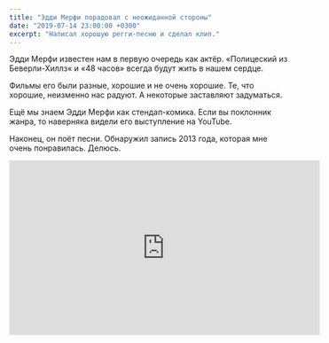 ```yaml
---
title: "Эдди Мерфи порадовал с неожиданной стороны"
date: "2019-07-14 23:00:00 +0300"
excerpt: "Написал хорошую регги-песню и сделал клип."
---
```


Эдди Мерфи известен нам в первую очередь как актёр. &laquo;Полицеский из Беверли-Хиллз&laquo; и &laquo;48 часов&raquo; всегда будут жить в нашем сердце.

Фильмы его были разные, хорошие и не очень хорошие. Те, что хорошие, неизменно нас радуют. А некоторые заставляют задуматься.

Ещё мы знаем Эдди Мерфи как стендап-комика. Если вы поклонник жанра, то наверняка видели его выступление на YouTube.

Наконец, он поёт песни. Обнаружил запись 2013 года, которая мне очень понравилась. Делюсь.

<div class="video-wrapper">
  <iframe width="560" height="315" src="https://www.youtube.com/embed/jiiFzKfuPMk" frameborder="0" allow="accelerometer; autoplay; encrypted-media; gyroscope; picture-in-picture" allowfullscreen></iframe>
</div>
